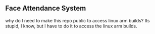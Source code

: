 ## Face Attendance System

why do I need to make this repo public to access linux arm builds?
Its stupid, I know, but I have to do it to access the linux arm builds.